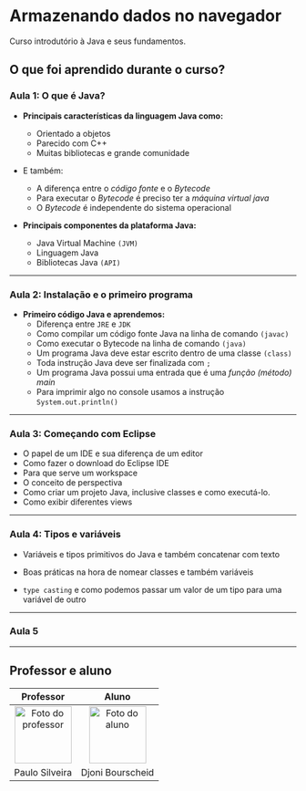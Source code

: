 # Armazenando dados no navegador

Curso introdutório à Java e seus fundamentos.

## O que foi aprendido durante o curso?

### Aula 1: O que é Java?

- **Principais características da linguagem Java como:**
  - Orientado a objetos
  - Parecido com C++
  - Muitas bibliotecas e grande comunidade
- E também:
  - A diferença entre o *código fonte* e o *Bytecode*
  - Para executar o *Bytecode* é preciso ter a *máquina virtual java*
  - O *Bytecode* é independente do sistema operacional

- **Principais componentes da plataforma Java:**
  - Java Virtual Machine `(JVM)`
  - Linguagem Java
  - Bibliotecas Java `(API)`

---

### Aula 2: Instalação e o primeiro programa

- **Primeiro código Java e aprendemos:**
  - Diferença entre `JRE` e `JDK`
  - Como compilar um código fonte Java na linha de comando `(javac)`
  - Como executar o Bytecode na linha de comando `(java)`
  - Um programa Java deve estar escrito dentro de uma classe `(class)`
  - Toda instrução Java deve ser finalizada com `;`
  - Um programa Java possui uma entrada que é uma *função (método) main*
  - Para imprimir algo no console usamos a instrução `System.out.println()`
  
---

### Aula 3: Começando com Eclipse

- O papel de um IDE e sua diferença de um editor
- Como fazer o download do Eclipse IDE
- Para que serve um workspace
- O conceito de perspectiva
- Como criar um projeto Java, inclusive classes e como executá-lo.
- Como exibir diferentes views

---

### Aula 4: Tipos e variáveis

- Variáveis e tipos primitivos do Java e também concatenar com texto

- Boas práticas na hora de nomear classes e também variáveis

- `type casting` e como podemos passar um valor de um tipo para uma variável de outro

---

### Aula 5

---

## Professor e aluno

Professor | Aluno
:---:     | :---:
<a href="https://github.com/peas" target="_blank" rel="noopener noreferrer"><img width="100" height="100" src="https://github.com/peas.png" alt="Foto do professor" title="Foto do professor"></a> | <a href="https://github.com/djonibourscheid" target="_blank" rel="noopener noreferrer"><img width="100" height="100" src="https://github.com/djonibourscheid.png" alt="Foto do aluno" title="Foto do aluno"></a>
Paulo Silveira |Djoni Bourscheid
